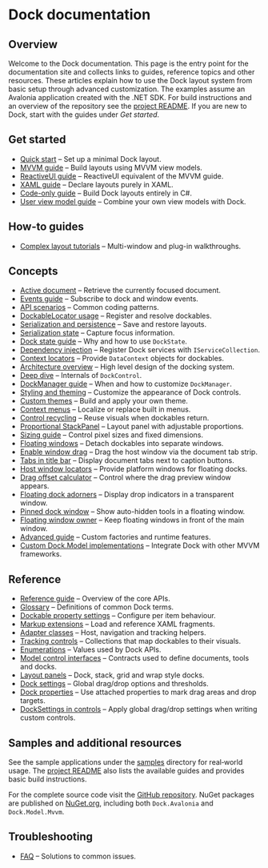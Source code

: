 # Dock documentation

## Overview

Welcome to the Dock documentation. This page is the entry point for the
documentation site and collects links to guides, reference topics and other
resources. These articles explain how to use the Dock layout system from basic
setup through advanced customization. The examples assume an Avalonia
application created with the .NET SDK. For build instructions and an overview of the repository see the [project README](../README.md). If you are new to Dock, start with the guides under *Get started*.

## Get started

- [Quick start](quick-start.md) – Set up a minimal Dock layout.
- [MVVM guide](dock-mvvm.md) – Build layouts using MVVM view models.
- [ReactiveUI guide](dock-reactiveui.md) – ReactiveUI equivalent of the MVVM guide.
- [XAML guide](dock-xaml.md) – Declare layouts purely in XAML.
- [Code-only guide](dock-code-only.md) – Build Dock layouts entirely in C#.
- [User view model guide](dock-user-viewmodel.md) – Combine your own view models with Dock.

## How-to guides
- [Complex layout tutorials](dock-complex-layouts.md) – Multi-window and plug-in walkthroughs.

## Concepts

- [Active document](dock-active-document.md) – Retrieve the currently focused document.
- [Events guide](dock-events.md) – Subscribe to dock and window events.
- [API scenarios](dock-api-scenarios.md) – Common coding patterns.
- [DockableLocator usage](dock-dockablelocator.md) – Register and resolve dockables.
- [Serialization and persistence](dock-serialization.md) – Save and restore layouts.
- [Serialization state](dock-serialization-state.md) – Capture focus information.
- [Dock state guide](dock-state.md) – Why and how to use `DockState`.
- [Dependency injection](dock-dependency-injection.md) – Register Dock services with `IServiceCollection`.
- [Context locators](dock-context-locator.md) – Provide `DataContext` objects for dockables.
- [Architecture overview](dock-architecture.md) – High level design of the docking system.
- [Deep dive](dock-deep-dive.md) – Internals of `DockControl`.
- [DockManager guide](dock-manager-guide.md) – When and how to customize `DockManager`.
- [Styling and theming](dock-styling.md) – Customize the appearance of Dock controls.
- [Custom themes](dock-custom-theme.md) – Build and apply your own theme.
- [Context menus](dock-context-menus.md) – Localize or replace built in menus.
- [Control recycling](dock-control-recycling.md) – Reuse visuals when dockables return.
- [Proportional StackPanel](dock-proportional-stackpanel.md) – Layout panel with adjustable proportions.
- [Sizing guide](dock-sizing.md) – Control pixel sizes and fixed dimensions.
- [Floating windows](dock-windows.md) – Detach dockables into separate windows.
- [Enable window drag](dock-window-drag.md) – Drag the host window via the document tab strip.
- [Tabs in title bar](dock-titlebar-tabs.md) – Display document tabs next to caption buttons.
- [Host window locators](dock-host-window-locator.md) – Provide platform windows for floating docks.
- [Drag offset calculator](dock-drag-offset-calculator.md) – Control where the drag preview window appears.
- [Floating dock adorners](dock-floating-adorners.md) – Display drop indicators in a transparent window.
- [Pinned dock window](dock-pinned-window.md) – Show auto-hidden tools in a floating window.
- [Floating window owner](dock-window-owner.md) – Keep floating windows in front of the main window.
- [Advanced guide](dock-advanced.md) – Custom factories and runtime features.
- [Custom Dock.Model implementations](dock-custom-model.md) – Integrate Dock with other MVVM frameworks.

## Reference

- [Reference guide](dock-reference.md) – Overview of the core APIs.
- [Glossary](dock-glossary.md) – Definitions of common Dock terms.
- [Dockable property settings](dock-dockable-properties.md) – Configure per item behaviour.
- [Markup extensions](dock-markup-extensions.md) – Load and reference XAML fragments.
- [Adapter classes](dock-adapters.md) – Host, navigation and tracking helpers.
- [Tracking controls](dock-tracking-controls.md) – Collections that map dockables to their visuals.
- [Enumerations](dock-enums.md) – Values used by Dock APIs.
- [Model control interfaces](dock-model-controls.md) – Contracts used to define documents, tools and docks.
- [Layout panels](dock-layout-panels.md) – Dock, stack, grid and wrap style docks.
- [Dock settings](dock-settings.md) – Global drag/drop options and thresholds.
- [Dock properties](dock-properties.md) – Use attached properties to mark drag areas and drop targets.
- [DockSettings in controls](dock-settings-controls.md) – Apply global drag/drop settings when writing custom controls.

## Samples and additional resources

See the sample applications under the [samples](../samples/) directory for
real‑world usage. The [project README](../README.md) also lists the available
guides and provides basic build instructions.

For the complete source code visit the
[GitHub repository](https://github.com/wieslawsoltes/Dock). NuGet packages are
published on [NuGet.org](https://www.nuget.org/packages/Dock.Avalonia/),
including both `Dock.Avalonia` and `Dock.Model.Mvvm`.

## Troubleshooting

- [FAQ](dock-faq.md) – Solutions to common issues.
